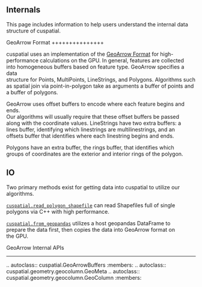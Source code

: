 Internals
---------

This page includes information to help users understand the internal
data structure of cuspatial.

GeoArrow Format
+++++++++++++++

cuspatial uses an implementation of the [GeoArrow Format](
https://github.com/geopandas/geo-arrow-spec              ) for high-  
performance calculations on the GPU. In general, features are collected  
into homogeneous buffers based on feature type. GeoArrow specifies a data  
structure for Points, MultiPoints, LineStrings, and Polygons. Algorithms
such as spatial join via point-in-polygon take as arguments a buffer of
points and a buffer of polygons.

GeoArrow uses offset buffers to encode where each feature begins and ends.  
Our algorithms will usually require that these offset buffers be passed  
along with the coordinate values. LineStrings have two extra buffers: a  
lines buffer, identifying which linestrings are multilinestrings, and an  
offsets buffer that identifies where each linestring begins and ends.

Polygons have an extra buffer, the rings buffer, that identifies which  
groups of coordinates are the exterior and interior rings of the polygon.  

## IO

Two primary methods exist for getting data into cuspatial to utilize our  
algorithms. 

[`cuspatial.read_polygon_shapefile`]() can read Shapefiles
full of single polygons via C++ with high performance. 

[`cuspatial.from_geopandas`]() utilizes a host geopandas DataFrame to  
prepare the data first, then copies the data into GeoArrow format on  
the GPU.

GeoArrow Internal APIs
**********************

.. autoclass:: cuspatial.GeoArrowBuffers
        :members:
.. autoclass:: cuspatial.geometry.geocolumn.GeoMeta
.. autoclass:: cuspatial.geometry.geocolumn.GeoColumn
        :members:
